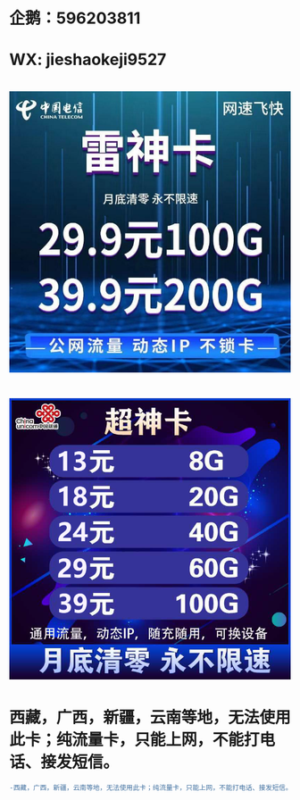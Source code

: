 # <h1>企鹅：596203811                                                                                   
# <h1>WX: jieshaokeji9527
# ![image](https://raw.githubusercontent.com/jjieshaowulian/Contact/master/%E7%94%B5%E4%BF%A1%E9%9B%B7%E7%A5%9E%E5%8D%A1.jpg)
# ![image](https://github.com/jjieshaowulian/Contact/blob/master/%E8%81%94%E9%80%9A%E8%B6%85%E7%A5%9E%E5%8D%A1.png)
# 西藏，广西，新疆，云南等地，无法使用此卡；纯流量卡，只能上网，不能打电话、接发短信。
```diff
-西藏，广西，新疆，云南等地，无法使用此卡；纯流量卡，只能上网，不能打电话、接发短信。
  

